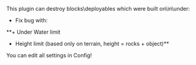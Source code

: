 This plugin can destroy blocks\deployables which were built on\in\under:


+ Fix bug with:


**+ Under Water limit

+ Height limit (based only on terrain, height = rocks + object)**

You can edit all settings in Config!